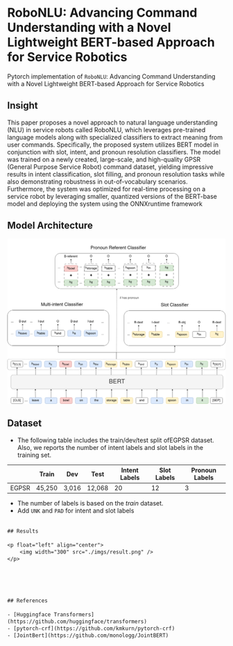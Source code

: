 # RoboNLU: Advancing Command Understanding with a Novel Lightweight BERT-based Approach for Service Robotics

Pytorch implementation of `RoboNLU`: Advancing Command Understanding with a Novel Lightweight BERT-based Approach for Service Robotics


## Insight
This paper proposes a novel approach to natural language understanding (NLU) in service robots called RoboNLU, which leverages pre-trained language models along with specialized classifiers to extract meaning from user commands. Specifically, the proposed system utilizes BERT model in conjunction with slot, intent, and pronoun resolution classifiers.
The model was trained on a newly created, large-scale, and high-quality GPSR (General Purpose Service Robot) command dataset, yielding impressive results in intent classification, slot filling, and pronoun resolution tasks while also demonstrating robustness in out-of-vocabulary scenarios. Furthermore, the system was optimized for real-time processing on a service robot by leveraging smaller, quantized versions of the BERT-base model and deploying the system using the ONNXruntime framework


## Model Architecture
<p float="left" align="center">
    <img width="800" src='./imgs/model.png' />  
</p>




## Dataset
- The following table includes the train/dev/test split ofEGPSR dataset. Also, we reports the number of intent labels and slot labels in the training set.

|       | Train  | Dev | Test | Intent Labels | Slot Labels |Pronoun Labels |
| ----- | ------ | --- | ---- | ------------- | ----------- |----------- |
| EGPSR  | 45,250  | 3,016 | 12,068| 20       | 12          |   3       |

- The number of labels is based on the _train_ dataset.
- Add `UNK` and `PAD` for intent and slot labels 
```

## Results

<p float="left" align="center">
    <img width="300" src="./imgs/result.png" />  
</p>





## References

- [Huggingface Transformers](https://github.com/huggingface/transformers)
- [pytorch-crf](https://github.com/kmkurn/pytorch-crf)
- [JointBert](https://github.com/monologg/JointBERT)

